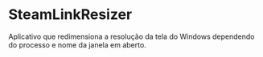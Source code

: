 # SteamLinkResizer

Aplicativo que redimensiona a resolução da tela do Windows dependendo do processo e nome da janela em aberto.